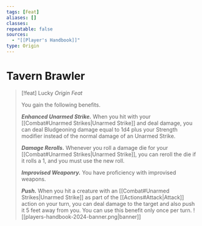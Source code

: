 ```yaml
---
tags: [Feat]
aliases: []
classes: 
repeatable: false
sources:
  - "[[Player's Handbook]]"
type: Origin
---
```

# Tavern Brawler
>[!feat] Lucky
>_Origin Feat_
>
>You gain the following benefits.
>
>**_Enhanced Unarmed Strike._** When you hit with your [[Combat#Unarmed Strikes\|Unarmed Strike]] and deal damage, you can deal Bludgeoning damage equal to 1d4 plus your Strength modifier instead of the normal damage of an Unarmed Strike.
>
>**_Damage Rerolls._** Whenever you roll a damage die for your [[Combat#Unarmed Strikes\|Unarmed Strike]], you can reroll the die if it rolls a 1, and you must use the new roll.
>
>**_Improvised Weaponry._** You have proficiency with improvised weapons.
>
>**_Push._** When you hit a creature with an [[Combat#Unarmed Strikes\|Unarmed Strike]] as part of the [[Actions#Attack\|Attack]] action on your turn, you can deal damage to the target and also push it 5 feet away from you. You can use this benefit only once per turn.
![[players-handbook-2024-banner.png|banner]]